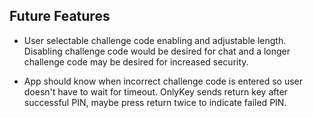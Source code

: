 ## Future Features

- User selectable challenge code enabling and adjustable length. Disabling challenge code would be desired for chat and a longer challenge code may be desired for increased security.

- App should know when incorrect challenge code is entered so user doesn't have to wait for timeout. OnlyKey sends return key after successful PIN, maybe press return twice to indicate failed PIN.
